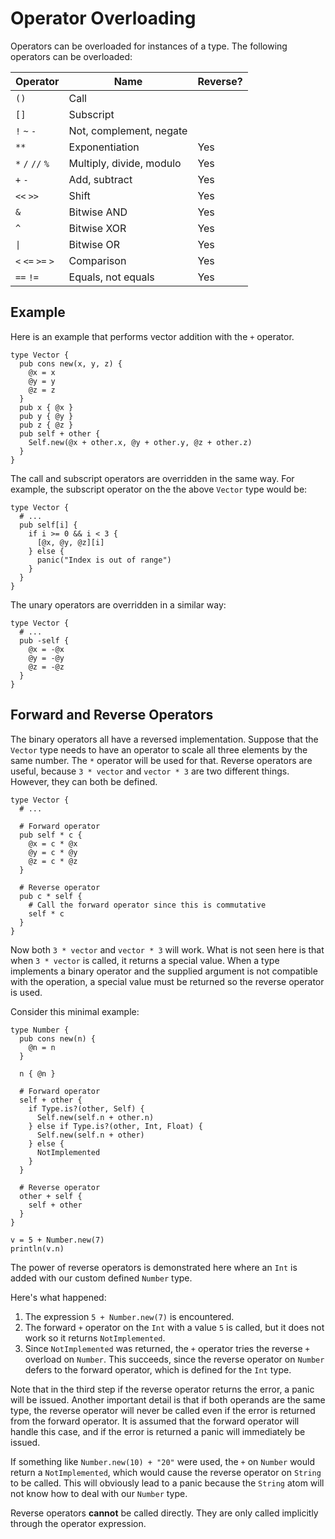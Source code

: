 # Operator Overloading

Operators can be overloaded for instances of a type. The following operators
can be overloaded:

| Operator          | Name                        | Reverse?   |
|-------------------|-----------------------------|------------|
| `()`              | Call                        |            |
| `[]`              | Subscript                   |            |
| `!` `~` `-`       | Not, complement, negate     |            |
| `**`              | Exponentiation              | Yes        |
| `*` `/` `//` `%`  | Multiply, divide, modulo    | Yes        |
| `+` `-`           | Add, subtract               | Yes        |
| `<<` `>>`         | Shift                       | Yes        |
| `&`               | Bitwise AND                 | Yes        |
| `^`               | Bitwise XOR                 | Yes        |
| `\|`              | Bitwise OR                  | Yes        |
| `<` `<=` `>=` `>` | Comparison                  | Yes        |
| `==` `!=`         | Equals, not equals          | Yes        |

## Example

Here is an example that performs vector addition with the `+` operator.

```kaki
type Vector {
  pub cons new(x, y, z) {
    @x = x
    @y = y
    @z = z
  }
  pub x { @x }
  pub y { @y }
  pub z { @z }
  pub self + other {
    Self.new(@x + other.x, @y + other.y, @z + other.z)
  }
}
```

The call and subscript operators are overridden in the same way. For example,
the subscript operator on the the above `Vector` type would be:

```kaki
type Vector {
  # ...
  pub self[i] {
    if i >= 0 && i < 3 {
      [@x, @y, @z][i]
    } else {
      panic("Index is out of range")
    }
  }
}
```

The unary operators are overridden in a similar way:

```kaki
type Vector {
  # ...
  pub -self {
    @x = -@x
    @y = -@y
    @z = -@z
  }
}
```

## Forward and Reverse Operators

The binary operators all have a reversed implementation. Suppose that the
`Vector` type needs to have an operator to scale all three elements by the same
number. The `*` operator will be used for that. Reverse operators are useful,
because `3 * vector` and `vector * 3` are two different things. However, they
can both be defined.

```kaki
type Vector {
  # ...

  # Forward operator
  pub self * c {
    @x = c * @x
    @y = c * @y
    @z = c * @z
  }

  # Reverse operator
  pub c * self {
    # Call the forward operator since this is commutative
    self * c
  }
}
```

Now both `3 * vector` and `vector * 3` will work. What is not seen here is that
when `3 * vector` is called, it returns a special value. When a type implements
a binary operator and the supplied argument is not compatible with the
operation, a special value must be returned so the reverse operator is used.

Consider this minimal example:

```kaki
type Number {
  pub cons new(n) {
    @n = n
  }

  n { @n }

  # Forward operator
  self + other {
    if Type.is?(other, Self) {
      Self.new(self.n + other.n)
    } else if Type.is?(other, Int, Float) {
      Self.new(self.n + other)
    } else {
      NotImplemented
    }
  }

  # Reverse operator
  other + self {
    self + other
  }
}

v = 5 + Number.new(7)
println(v.n)
```

The power of reverse operators is demonstrated here where an `Int` is added
with our custom defined `Number` type.

Here's what happened:

1.  The expression `5 + Number.new(7)` is encountered.
2.  The forward `+` operator on the `Int` with a value `5` is called, but it
    does not work so it returns `NotImplemented`.
3.  Since `NotImplemented` was returned, the `+` operator tries the reverse `+`
    overload on `Number`. This succeeds, since the reverse operator on `Number`
    defers to the forward operator, which is defined for the `Int` type.

Note that in the third step if the reverse operator returns the error, a panic
will be issued. Another important detail is that if both operands are the same
type, the reverse operator will never be called even if the error is returned
from the forward operator. It is assumed that the forward operator will handle
this case, and if the error is returned a panic will immediately be issued.

If something like `Number.new(10) + "20"` were used, the `+` on `Number` would
return a `NotImplemented`, which would cause the reverse operator on `String`
to be called. This will obviously lead to a panic because the `String` atom
will not know how to deal with our `Number` type.

Reverse operators **cannot** be called directly. They are only called
implicitly through the operator expression.
